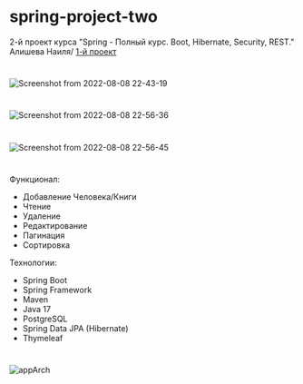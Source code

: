# spring-project-two
2-й проект курса "Spring - Полный курс. Boot, Hibernate, Security, REST." Алишева Наиля/
[1-й проект](https://github.com/faradzhalelov/spring-project-one)
#
![Screenshot from 2022-08-08 22-43-19](https://user-images.githubusercontent.com/83831759/183493379-17682123-34be-467b-a638-5740134cac6d.png)
#
![Screenshot from 2022-08-08 22-56-36](https://user-images.githubusercontent.com/83831759/183493393-8c093309-b4f7-49ca-ad57-fb5363655c09.png)
#
![Screenshot from 2022-08-08 22-56-45](https://user-images.githubusercontent.com/83831759/183493410-b4e02ad3-383a-4083-9625-69f7734454c9.png)
#
Функционал:
- Добавление Человека/Книги
- Чтение
- Удаление
- Редактирование
- Пагинация
- Сортировка

Технологии:
- Spring Boot
- Spring Framework
- Maven
- Java 17
- PostgreSQL
- Spring Data JPA (Hibernate)
- Thymeleaf
#
![appArch](https://user-images.githubusercontent.com/83831759/183496095-2dcbf715-17cd-45a7-970b-78837abafcc3.jpg)
